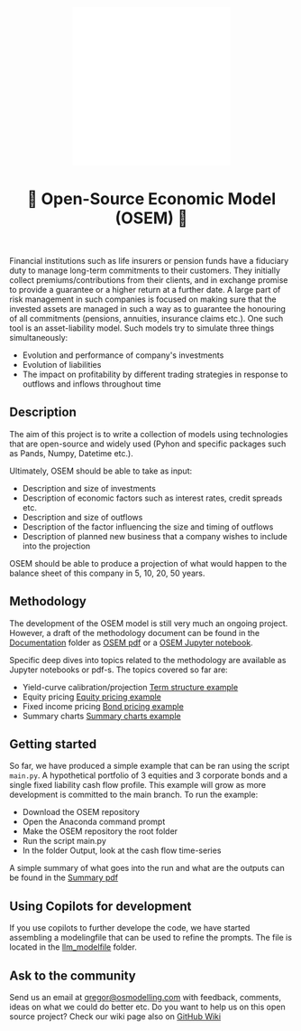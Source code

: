 <div align="center">
  <a href="https://github.com/open-source-modelling" target="_blank">
    <picture>
      <img src="images/Open-source modelling-logos_transparent.png" width=280 alt="Logo"/>
    </picture>
  </a>
</div>


<h1 align="center" style="border-botom: none">
  <b>
    🐍 Open-Source Economic Model (OSEM) 🐍     
  </b>
</h1>

</br>

Financial institutions such as life insurers or pension funds have a fiduciary duty to manage long-term commitments to their customers. They initially collect premiums/contributions from their clients, and in exchange promise to provide a guarantee or a higher return at a further date. A large part of risk management in such companies is focused on making sure that the invested assets are managed in such a way as to guarantee the honouring of all commitments (pensions, annuities, insurance claims etc.). One such tool is an asset-liability model. Such models try to simulate three things simultaneously:
 - Evolution and performance of company's investments
 - Evolution of liabilities
 - The impact on profitability by different trading strategies in response to outflows and inflows throughout time  

## Description
The aim of this project is to write a collection of models using technologies that are open-source and widely used (Pyhon and specific packages such as Pands, Numpy, Datetime etc.).

Ultimately, OSEM should be able to take as input:
 - Description and size of investments
 - Description of economic factors such as interest rates, credit spreads etc.
 - Description and size of outflows
 - Description of the factor influencing the size and timing of outflows
 - Description of planned new business that a company wishes to include into the projection

OSEM should be able to produce a projection of what would happen to the balance sheet of this company in 5, 10, 20, 50 years. 

## Methodology
The development of the OSEM model is still very much an ongoing project. However, a draft of the methodology document can be found in the [Documentation] folder as [OSEM pdf] or a [OSEM Jupyter notebook].

Specific deep dives into topics related to the methodology are available as Jupyter notebooks or pdf-s. The topics covered so far are:
 - Yield-curve calibration/projection [Term structure example] 
 - Equity pricing [Equity pricing example]
 - Fixed income pricing [Bond pricing example]
 - Summary charts [Summary charts example]

## Getting started
So far, we have produced a simple example that can be ran using the script `main.py`. A hypothetical portfolio of 3 equities and 3 corporate bonds and a single fixed liability cash flow profile. This example will grow as more development is committed to the main branch.
To run the example:
 - Download the OSEM repository
 - Open the Anaconda command prompt
 - Make the OSEM repository the root folder
 - Run the script main.py
 - In the folder Output, look at the cash flow time-series

A simple summary of what goes into the run and what are the outputs can be found in the [Summary pdf]

[Summary pdf]:https://github.com/open-source-modelling/Open_Source_Economic_Model/blob/main/_SUMMARY%20OF%20THE%20EXAMPLE%20RUN.pdf

## Using Copilots for development
If you use copilots to further develope the code, we have started assembling a modelingfile that can be used to refine the prompts. The file is located in the [llm_modelfile] folder.

## Ask to the community
Send us an email at gregor@osmodelling.com with feedback, comments, ideas on what we could do better etc. Do you want to help us on this open source project?
Check our wiki page also on [GitHub Wiki]

[llm_modelfile]:https://github.com/open-source-modelling/Open_Source_Economic_Model/tree/main/llm_modelfile
[GitHub Wiki]: https://github.com/open-source-modelling/Open_Source_Economic_Model/wiki/Introduction
[Documentation]:https://github.com/open-source-modelling/Open_Source_Economic_Model/tree/main/Documentation
[OSEM pdf]:https://github.com/open-source-modelling/Open_Source_Economic_Model/blob/main/Documentation/OSEM_Documentation_draft.pdf
[OSEM Jupyter notebook]:https://github.com/open-source-modelling/Open_Source_Economic_Model/blob/main/Documentation/OSEM_Documentation_draft.ipynb
[Term structure example]:https://github.com/open-source-modelling/Open_Source_Economic_Model/blob/main/Documentation/_PROJECTION%20OF%20THE%20RISK%20FREE%20CURVE%20AND%20RECALIBRATION_v2.pdf
[Equity pricing example]:https://github.com/open-source-modelling/Open_Source_Economic_Model/blob/main/Documentation/_PROTOTYPE%20EQUITY%20PRICING_v2.pdf
[Bond pricing example]: https://github.com/open-source-modelling/Open_Source_Economic_Model/blob/main/Documentation/_PROTOTYPE%20BOND%20PRICING_v2.pdf
[Summary charts example]:https://github.com/open-source-modelling/Open_Source_Economic_Model/blob/main/_SUMMARY%20CHARTS%20FOR%20OSEM%20RUN.pdf
